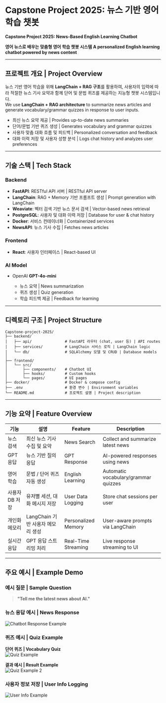 # Capstone Project 2025: 뉴스 기반 영어 학습 챗봇

**Capstone Project 2025: News-Based English Learning Chatbot**

**영어 뉴스로 배우는 맞춤형 영어 학습 챗봇 시스템**
**A personalized English learning chatbot powered by news content**

---

## 프로젝트 개요 | Project Overview

뉴스 기반 영어 학습을 위해 **LangChain + RAG 구조**를 활용하여, 사용자의 입력에 따라 적절한 뉴스 기사 요약과 함께 단어 및 문법 퀴즈를 제공하는 지능형 챗봇 시스템입니다.  
We use **LangChain + RAG architecture** to summarize news articles and generate vocabulary/grammar quizzes in response to user inputs.

* 최신 뉴스 요약 제공 | Provides up-to-date news summaries
* 단어/문법 기반 퀴즈 생성 | Generates vocabulary and grammar quizzes
* 사용자 맞춤 대화 흐름 및 피드백 | Personalized conversation and feedback
* 대화 이력 저장 및 사용자 성향 분석 | Logs chat history and analyzes user preferences

---

## 기술 스택 | Tech Stack

### Backend

* **FastAPI**: RESTful API 서버 | RESTful API server
* **LangChain**: RAG + Memory 기반 프롬프트 생성 | Prompt generation with LangChain
* **Weaviate**: 벡터 검색 기반 뉴스 문서 검색 | Vector-based news retrieval
* **PostgreSQL**: 사용자 및 대화 이력 저장 | Database for user & chat history
* **Docker**: 서비스 컨테이너화 | Containerized services
* **NewsAPI**: 뉴스 기사 수집 | Fetches news articles

### Frontend

* **React**: 사용자 인터페이스 | React-based UI

### AI Model

* OpenAI **GPT-4o-mini**

  * 뉴스 요약 | News summarization
  * 퀴즈 생성 | Quiz generation
  * 학습 피드백 제공 | Feedback for learning

---

## 디렉토리 구조 | Project Structure

```
Capstone-project-2025/
├── backend/
│   ├── api/               # FastAPI 라우터 (chat, user 등) | API routes
│   ├── services/          # LangChain 서비스 로직 | LangChain logic
│   └── db/                # SQLAlchemy 모델 및 CRUD | Database models
│
├── frontend/
│   └── src/
│       ├── components/    # Chatbot UI
│       ├── hooks/         # Custom hooks
│       └── pages/         # UI pages
├── docker/                # Docker & compose config
├── .env                   # 환경 변수 | Environment variables
└── README.md              # 프로젝트 설명 | Project description
```

---

## 기능 요약 | Feature Overview

| 기능        | 설명                      | Feature             | Description                          |
| --------- | ----------------------- | ------------------- | ------------------------------------ |
| 뉴스 검색     | 최신 뉴스 기사 수집 및 요약        | News Search         | Collect and summarize latest news    |
| GPT 응답    | 뉴스 기반 질의응답              | GPT Response        | AI-powered responses using news      |
| 영어 학습     | 문법 / 단어 퀴즈 자동 생성        | English Learning    | Automatic vocabulary/grammar quizzes |
| 사용자 DB 저장 | 유저별 세션, 대화 메시지 저장       | User Data Logging   | Store chat sessions per user         |
| 개인화 메모리   | LangChain 기반 사용자 메모리 생성 | Personalized Memory | User-aware prompts via LangChain     |
| 실시간 응답    | GPT 응답 스트리밍 처리          | Real-Time Streaming | Live response streaming to UI        |

---

## 주요 예시 | Example Demo

### 예시 질문 | Sample Question

> **"Tell me the latest news about AI."**

### 뉴스 응답 예시 | News Response

![Chatbot Response Example](./docs/images/chatbot_ai_example.png)

### 퀴즈 예시 | Quiz Example

**단어 퀴즈 | Vocabulary Quiz**  
![Quiz Example](./docs/images/quiz_example.png)

**결과 예시 | Result Example**  
![Quiz Example 2](./docs/images/quiz_example_2.png)

### 사용자 정보 저장 | User Info Logging

![User Info Example](./docs/images/user_info_example.png)

